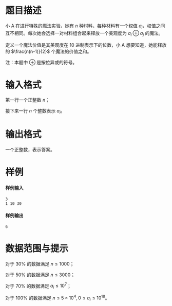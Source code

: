 
# 题目描述

小 A 在进行特殊的魔法实验，她有 $n$ 种材料，每种材料有一个权值 $a_i$，权值之间互不相同。每次她会选择一对材料组合起来释放一个美观度为 $a_i \oplus a_j$ 的魔法。 

定义一个魔法价值是其美观度在 $10$ 进制表示下的位数，小 A 想要知道，她能释放的 $\frac{n(n-1)}{2}$ 个魔法的价值之和。 

注：本题中 $\oplus$ 是按位异或的符号。

# 输入格式

第一行一个正整数 $n$；

接下来一行 $n$ 个整数表示 $a_i$。

# 输出格式

一个正整数，表示答案。

# 样例

#### 样例输入
```plain
3 
1 10 30
```
#### 样例输出
```plain
6
```

# 数据范围与提示

对于 $30\%$ 的数据满足 $n\le 1000$；

对于 $50\%$ 的数据满足 $n\le 3000$；

对于 $70\%$ 的数据满足 $a_i\le 10^7$；

对于 $100\%$ 的数据满足 $n\le 5\times 10^4,0\le a_i\le 10^{18}$。

